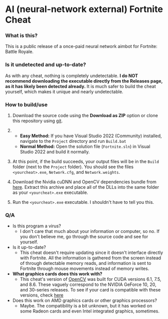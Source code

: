 # AI (neural-network external) Fortnite Cheat

### **What is this?**
This is a public release of a once-paid neural network aimbot for Fortnite: Battle Royale.

### **Is it undetected and up-to-date?**
As with any cheat, nothing is completely undetectable. **I do NOT recommend downloading the executable directly from the Releases page, as it has likely been detected already.** It is much safer to build the cheat yourself, which makes it unique and nearly undetectable.

### **How to build/use**
1. Download the source code using the **Download as ZIP** option or clone this repository using [git](https://git-scm.com/).

2. 
   - **Easy Method:** If you have Visual Studio 2022 (Community) installed, navigate to the `Project` directory and run `Build.bat`
   - **Normal Method:** Open the solution file (`Fortnite.sln`) in Visual Studio 2022 and build it normally.

3. At this point, if the build succeeds, your output files will be in the `Build` folder (next to the `Project` folder). You should see the files `<yourcheat>.exe`, `Network.cfg`, and `Network.weights`.

4. Download the Nvidia cuDNN and OpenCV dependencies bundle from [here](https://mega.nz/file/q4hk2STD#cGJ8IyHvlPCAAzm9x14C2Wtb-wDdnGaU1VTTvum1CeU). Extract this archive and place all of the DLLs into the same folder as your `<yourcheat>.exe` executable.

5. Run the `<yourcheat>.exe` executable. I shouldn't have to tell you this.

### **Q/A**
- Is this program a virus?
    - I don't care that much about your information or computer, so no. If you don't believe me, go through the source code and see for yourself.
- Is it up-to-date?
    - This cheat doesn't require updating since it doesn't interface directly with Fortnite. All the information is gathered from the screen instead of through detectable memory reads, and information is sent to Fortnite through mouse movements instead of memory writes.
- **What graphics cards does this work with?**
    - This cheat's version of [OpenCV](https://opencv.org/) was built for CUDA versions 6.1, 7.5, and 8.6. These vaguely correspond to the NVIDIA GeForce 10, 20, and 30-series releases. To see if your card is compatible with these versions, check [here](https://en.wikipedia.org/wiki/CUDA#GPUs_supported)
- Does this work on AMD graphics cards or other graphics processors?
    - Maybe. The compatibility is a bit unknown, but it has worked on some Radeon cards and even Intel integrated graphics, sometimes.